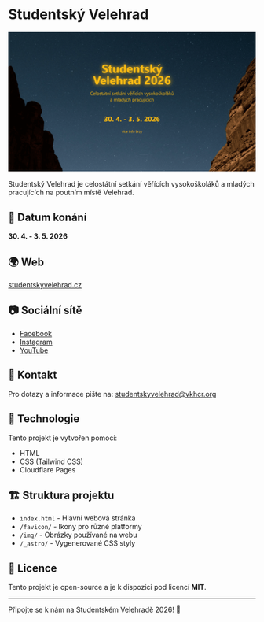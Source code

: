 # Studentský Velehrad

![Studentský Velehrad](public/social-image.png)

Studentský Velehrad je celostátní setkání věřících vysokoškoláků a mladých pracujících na poutním místě Velehrad.

## 📅 Datum konání
**30. 4. - 3. 5. 2026**

## 🌍 Web
[studentskyvelehrad.cz](https://studentskyvelehrad.cz/)

## 📷 Sociální sítě
- [Facebook](https://www.facebook.com/studentskyvelehrad/)
- [Instagram](https://www.instagram.com/studentsky_velehrad/)
- [YouTube](https://www.youtube.com/channel/UCBf-XP-0GacYV8bqpvq1dSw)

## 📩 Kontakt
Pro dotazy a informace pište na: [studentskyvelehrad@vkhcr.org](mailto:studentskyvelehrad@vkhcr.org)

## 🚀 Technologie
Tento projekt je vytvořen pomocí:
- HTML
- CSS (Tailwind CSS)
- Cloudflare Pages

## 🏗 Struktura projektu
- `index.html` - Hlavní webová stránka
- `/favicon/` - Ikony pro různé platformy
- `/img/` - Obrázky používané na webu
- `/_astro/` - Vygenerované CSS styly

## 📜 Licence
Tento projekt je open-source a je k dispozici pod licencí **MIT**.

---

Připojte se k nám na Studentském Velehradě 2026! 🎉
